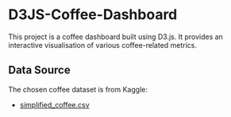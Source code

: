 # D3JS-Coffee-Dashboard

This project is a coffee dashboard built using D3.js. It provides an interactive visualisation of various coffee-related metrics.

## Data Source

The chosen coffee dataset is from Kaggle:

- [simplified_coffee.csv](https://www.kaggle.com/datasets/schmoyote/coffee-reviews-dataset?resource=download&select=simplified_coffee.csv) 

